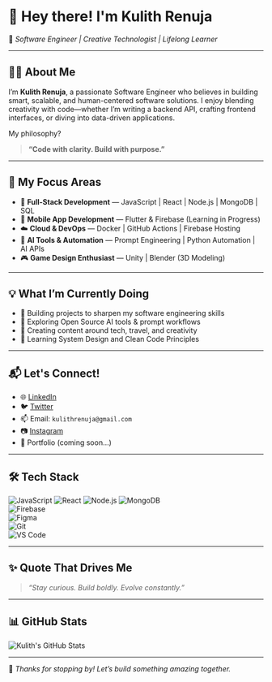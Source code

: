 # 👋 Hey there! I'm Kulith Renuja

🚀 *Software Engineer | Creative Technologist | Lifelong Learner*

---

## 👨‍💻 About Me

I’m **Kulith Renuja**, a passionate Software Engineer who believes in building smart, scalable, and human-centered software solutions. I enjoy blending creativity with code—whether I’m writing a backend API, crafting frontend interfaces, or diving into data-driven applications.

My philosophy?  
> **“Code with clarity. Build with purpose.”**

---

## 🧠 My Focus Areas
- 🔁 **Full-Stack Development** — JavaScript | React | Node.js | MongoDB | SQL
- 📱 **Mobile App Development** — Flutter & Firebase (Learning in Progress)
- ☁️ **Cloud & DevOps** — Docker | GitHub Actions | Firebase Hosting
- 🤖 **AI Tools & Automation** — Prompt Engineering | Python Automation | AI APIs
- 🎮 **Game Design Enthusiast** — Unity | Blender (3D Modeling)

---

## 💡 What I’m Currently Doing
- 🚧 Building projects to sharpen my software engineering skills
- 🧪 Exploring Open Source AI tools & prompt workflows
- 🎥 Creating content around tech, travel, and creativity
- 🧩 Learning System Design and Clean Code Principles

---

## 📬 Let's Connect!

- 🌐 [LinkedIn](https://www.linkedin.com/in/kulithrenuja)  
- 🐦 [Twitter](https://twitter.com/yourhandle)  
- 📫 Email: `kulithrenuja@gmail.com`  
- 📷 [Instagram](https://instagram.com/yourhandle)  
- 🌱 Portfolio (coming soon…)

---

## 🛠️ Tech Stack

![JavaScript](https://img.shields.io/badge/-JavaScript-black?style=flat&logo=javascript) 
![React](https://img.shields.io/badge/-React-black?style=flat&logo=react) 
![Node.js](https://img.shields.io/badge/-Node.js-black?style=flat&logo=node.js)
![MongoDB](https://img.shields.io/badge/-MongoDB-black?style=flat&logo=mongodb)  
![Firebase](https://img.shields.io/badge/-Firebase-black?style=flat&logo=firebase)  
![Figma](https://img.shields.io/badge/-Figma-black?style=flat&logo=figma)  
![Git](https://img.shields.io/badge/-Git-black?style=flat&logo=git)  
![VS Code](https://img.shields.io/badge/-VSCode-black?style=flat&logo=visualstudiocode)

---

## ✨ Quote That Drives Me

> _“Stay curious. Build boldly. Evolve constantly.”_

---

## 📊 GitHub Stats

![Kulith's GitHub Stats](https://github-readme-stats.vercel.app/api?username=kulithrenuja&show_icons=true&theme=github_dark&count_private=true&hide=issues&hide_title=true)

---

🧩 *Thanks for stopping by! Let’s build something amazing together.*

